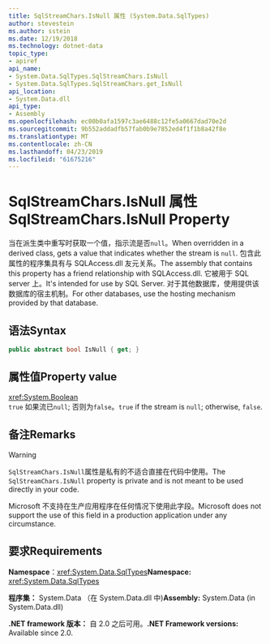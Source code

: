```yaml
---
title: SqlStreamChars.IsNull 属性 (System.Data.SqlTypes)
author: stevestein
ms.author: sstein
ms.date: 12/19/2018
ms.technology: dotnet-data
topic_type:
- apiref
api_name:
- System.Data.SqlTypes.SqlStreamChars.IsNull
- System.Data.SqlTypes.SqlStreamChars.get_IsNull
api_location:
- System.Data.dll
api_type:
- Assembly
ms.openlocfilehash: ec00b0afa1597c3ae6488c12fe5a0667dad70e2d
ms.sourcegitcommit: 9b552addadfb57fab0b9e7852ed4f1f1b8a42f8e
ms.translationtype: MT
ms.contentlocale: zh-CN
ms.lasthandoff: 04/23/2019
ms.locfileid: "61675216"
---
```

# <a name="sqlstreamcharsisnull-property"></a><span data-ttu-id="0a5ab-102">SqlStreamChars.IsNull 属性</span><span class="sxs-lookup"><span data-stu-id="0a5ab-102">SqlStreamChars.IsNull Property</span></span>

<span data-ttu-id="0a5ab-103">当在派生类中重写时获取一个值，指示流是否`null`。</span><span class="sxs-lookup"><span data-stu-id="0a5ab-103">When overridden in a derived class, gets a value that indicates whether the stream is `null`.</span></span> <span data-ttu-id="0a5ab-104">包含此属性的程序集具有与 SQLAccess.dll 友元关系。</span><span class="sxs-lookup"><span data-stu-id="0a5ab-104">The assembly that contains this property has a friend relationship with SQLAccess.dll.</span></span> <span data-ttu-id="0a5ab-105">它被用于 SQL server 上。</span><span class="sxs-lookup"><span data-stu-id="0a5ab-105">It's intended for use by SQL Server.</span></span> <span data-ttu-id="0a5ab-106">对于其他数据库，使用提供该数据库的宿主机制。</span><span class="sxs-lookup"><span data-stu-id="0a5ab-106">For other databases, use the hosting mechanism provided by that database.</span></span>

## <a name="syntax"></a><span data-ttu-id="0a5ab-107">语法</span><span class="sxs-lookup"><span data-stu-id="0a5ab-107">Syntax</span></span>

```csharp
public abstract bool IsNull { get; }
```

## <a name="property-value"></a><span data-ttu-id="0a5ab-108">属性值</span><span class="sxs-lookup"><span data-stu-id="0a5ab-108">Property value</span></span>

<xref:System.Boolean>\
<span data-ttu-id="0a5ab-109">`true` 如果流已`null`; 否则为`false`。</span><span class="sxs-lookup"><span data-stu-id="0a5ab-109">`true` if the stream is `null`; otherwise, `false`.</span></span>

## <a name="remarks"></a><span data-ttu-id="0a5ab-110">备注</span><span class="sxs-lookup"><span data-stu-id="0a5ab-110">Remarks</span></span>

> [!WARNING]
> <span data-ttu-id="0a5ab-111">`SqlStreamChars.IsNull`属性是私有的不适合直接在代码中使用。</span><span class="sxs-lookup"><span data-stu-id="0a5ab-111">The `SqlStreamChars.IsNull` property is private and is not meant to be used directly in your code.</span></span>
>
> <span data-ttu-id="0a5ab-112">Microsoft 不支持在生产应用程序在任何情况下使用此字段。</span><span class="sxs-lookup"><span data-stu-id="0a5ab-112">Microsoft does not support the use of this field in a production application under any circumstance.</span></span>

## <a name="requirements"></a><span data-ttu-id="0a5ab-113">要求</span><span class="sxs-lookup"><span data-stu-id="0a5ab-113">Requirements</span></span>

<span data-ttu-id="0a5ab-114">**Namespace**：<xref:System.Data.SqlTypes></span><span class="sxs-lookup"><span data-stu-id="0a5ab-114">**Namespace:** <xref:System.Data.SqlTypes></span></span>

<span data-ttu-id="0a5ab-115">**程序集：** System.Data （在 System.Data.dll 中)</span><span class="sxs-lookup"><span data-stu-id="0a5ab-115">**Assembly:** System.Data (in System.Data.dll)</span></span>

<span data-ttu-id="0a5ab-116">**.NET framework 版本：** 自 2.0 之后可用。</span><span class="sxs-lookup"><span data-stu-id="0a5ab-116">**.NET Framework versions:** Available since 2.0.</span></span>